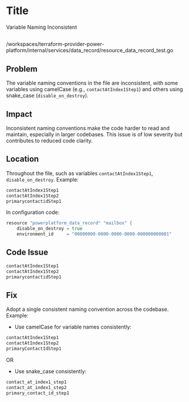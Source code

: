 # Title

Variable Naming Inconsistent

##

/workspaces/terraform-provider-power-platform/internal/services/data_record/resource_data_record_test.go

## Problem

The variable naming conventions in the file are inconsistent, with some variables using camelCase (e.g., `contactAtIndex1Step1`) and others using snake_case (`disable_on_destroy`).

## Impact

Inconsistent naming conventions make the code harder to read and maintain, especially in larger codebases. This issue is of low severity but contributes to reduced code clarity.

## Location

Throughout the file, such as variables `contactAtIndex1Step1`, `disable_on_destroy`. Example:

```go
contactAtIndex1Step1
contactAtIndex1Step2
primarycontactidStep1
```  

In configuration code:
```go
resource "powerplatform_data_record" "mailbox" {
    disable_on_destroy = true
    environment_id     = "00000000-0000-0000-0000-000000000001"
```

## Code Issue

```go
contactAtIndex1Step1
contactAtIndex1Step2
primarycontactidStep1
```

## Fix

Adopt a single consistent naming convention across the codebase. Example:
- Use camelCase for variable names consistently:

```go
contactAtIndex1Step1
contactAtIndex1Step2
primaryContactIdStep1
```

OR

- Use snake_case consistently:

```go
contact_at_index1_step1
contact_at_index1_step2
primary_contact_id_step1
```